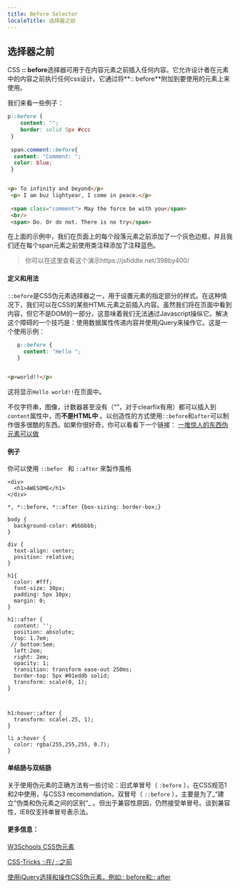 ```yaml
---
title: Before Selector
localeTitle: 选择器之前
---
```

## 选择器之前

CSS **:: before**选择器可用于在内容元素之前插入任何内容。它允许设计者在元素中的内容之前执行任何css设计。它通过将**:: before**附加到要使用的元素上来使用。

我们来看一些例子：

```css
p::before { 
    content: ""; 
    border: solid 5px #ccc 
 } 
 
 span.comment::before{ 
  content: "Comment: "; 
  color: blue; 
 } 
```

```html

<p> To infinity and beyond</p> 
 <p> I am buz lightyear, I come in peace.</p> 
 
 <span class="comment"> May the force be with you</span> 
 <br/> 
 <span> Do. Or do not. There is no try</span> 
```

在上面的示例中，我们在页面上的每个段落元素之前添加了一个灰色边框，并且我们还在每个span元素之前使用类注释添加了注释蓝色。

> 你可以在这里查看这个演示https://jsfiddle.net/398by400/

#### 定义和用法

`::before`是CSS伪元素选择器之一，用于设置元素的指定部分的样式。在这种情况下，我们可以在CSS的某些HTML元素之前插入内容。虽然我们将在页面中看到内容，但它不是DOM的一部分，这意味着我们无法通过Javascript操纵它。解决这个障碍的一个技巧是：使用数据属性传递内容并使用jQuery来操作它。这是一个使用示例：

```css
   p::before { 
     content: "Hello "; 
   } 
```

```html

<p>world!!</p> 
```

这将显示`Hello world!!`在页面中。

不仅字符串，图像，计数器甚至没有（“”，对于clearfix有用）都可以插入到`content`属性中，而**不是HTML中** 。以创造性的方式使用`::before`和`after`可以制作很多很酷的东西。如果你很好奇，你可以看看下一个链接： [一堆惊人的东西伪元素可以做](https://www.w3schools.com/css/css_pseudo_elements.asp)

#### 例子
你可以使用 `::befor ` 和 `::after` 來製作風格

```
<div>
  <h1>AWESOME</h1>
</div>
```

```
*, *::before, *::after {box-sizing: border-box;}

body {
  background-color: #bbbbbb;
}

div {
  text-align: center;
  position: relative;
}

h1{
  color: #fff;
  font-size: 30px;
  padding: 5px 10px;
  margin: 0;
}

h1::after {
  content: '';
  position: absolute;
  top: 1.7em;
 // bottom:5em;
  left:2em;
  right: 2em;
  opacity: 1;
  transition: transform ease-out 250ms;
  border-top: 5px #01eddb solid;
  transform: scale(0, 1);
}


  
h1:hover::after {
  transform: scale(.25, 1);
}

li a:hover {
  color: rgba(255,255,255, 0.7);
}
```

#### 单结肠与双结肠

关于使用伪元素的正确方法有一些讨论：旧式单冒号（ `:before` ），在CSS规范1和2中使用，与CSS3 recomendation，双冒号（ `::before` ），主要是为了_“建立”伪类和伪元素之间的区别“_ 。但出于兼容性原因，仍然接受单冒号。谈到兼容性，IE8仅支持单冒号表示法。

#### 更多信息：

[W3Schools CSS伪元素](https://www.w3schools.com/css/css_pseudo_elements.asp)

[CSS-Tricks ::在/ ::之前](https://css-tricks.com/almanac/selectors/a/after-and-before/)

[使用jQuery选择和操作CSS伪元素，例如:: before和:: after](https://stackoverflow.com/questions/5041494/selecting-and-manipulating-css-pseudo-elements-such-as-before-and-after-usin)
